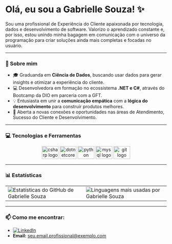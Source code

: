 # Olá, eu sou a Gabrielle Souza! ✨

Sou uma profissional de Experiência do Cliente apaixonada por tecnologia, dados e desenvolvimento de software. Valorizo o aprendizado constante e, por isso, estou unindo minha bagagem em comunicação com o universo da programação para criar soluções ainda mais completas e focadas no usuário.

---

### 💬 Sobre mim

* 🎓 Graduanda em **Ciência de Dados**, buscando usar dados para gerar insights e otimizar a experiência do cliente.
* 💻 Desenvolvedora em formação no ecossistema **.NET e C#**, através do Bootcamp da DIO em parceria com a GFT.
* 💡 Entusiasta em unir a **comunicação empática** com a **lógica do desenvolvimento** para construir produtos melhores.
* 🚀 Aberta a novas conexões e oportunidades nas áreas de Atendimento, Sucesso do Cliente e Desenvolvimento.

---

### 💻 Tecnologias e Ferramentas

<div align="center">
  <a href="https://learn.microsoft.com/pt-br/dotnet/csharp/" target="_blank"><img src="https://cdn.jsdelivr.net/gh/devicons/devicon/icons/csharp/csharp-original.svg" height="40" width="52" alt="csharp logo"  /></a>
  <a href="https://dotnet.microsoft.com/" target="_blank"><img src="https://cdn.jsdelivr.net/gh/devicons/devicon/icons/dotnetcore/dotnetcore-original.svg" height="40" width="52" alt="dotnetcore logo"  /></a>
  <a href="https://www.python.org" target="_blank"><img src="https://cdn.jsdelivr.net/gh/devicons/devicon/icons/python/python-original.svg" height="40" width="52" alt="python logo"  /></a>
  <a href="https://www.mysql.com/" target="_blank"><img src="https://cdn.jsdelivr.net/gh/devicons/devicon/icons/mysql/mysql-original.svg" height="40" width="52" alt="mysql logo"  /></a>
  <a href="https://git-scm.com/" target="_blank"><img src="https://cdn.jsdelivr.net/gh/devicons/devicon/icons/git/git-original.svg" height="40" width="52" alt="git logo"  /></a>
</div>

---

### 📊 Estatísticas

<table>
  <tr>
    <td>
      <img src="https://github-readme-stats.vercel.app/api?username=SEU-USUARIO-AQUI&show_icons=true&theme=tokyonight&hide_border=true&count_private=true" alt="Estatísticas do GitHub de Gabrielle Souza" />
    </td>
    <td>
      <img src="https://github-readme-stats.vercel.app/api/top-langs/?username=SEU-USUARIO-AQUI&layout=compact&theme=tokyonight&hide_border=true" alt="Linguagens mais usadas por Gabrielle Souza" />
    </td>
  </tr>
</table>

---

### 📫 Como me encontrar:

* [![LinkedIn](https://img.shields.io/badge/LinkedIn-0077B5?style=for-the-badge&logo=linkedin&logoColor=white)](https://www.linkedin.com/in/gabrielle-souza98/)
* **Email:** seu.email.profissional@exemplo.com
